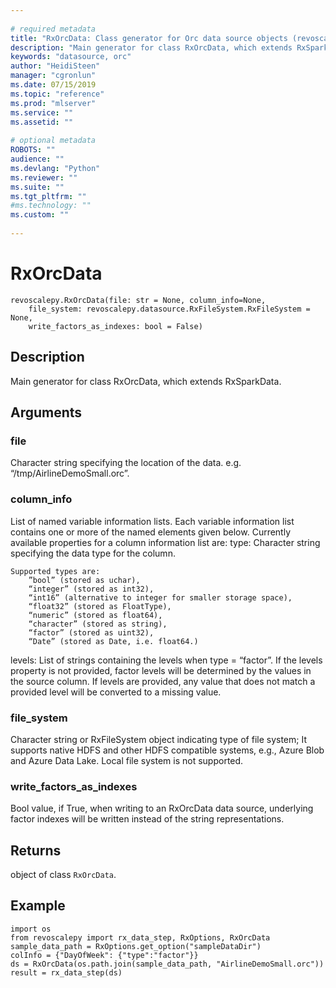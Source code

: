 ```yaml
--- 
 
# required metadata 
title: "RxOrcData: Class generator for Orc data source objects (revoscalepy)" 
description: "Main generator for class RxOrcData, which extends RxSparkData." 
keywords: "datasource, orc" 
author: "HeidiSteen" 
manager: "cgronlun" 
ms.date: 07/15/2019
ms.topic: "reference" 
ms.prod: "mlserver" 
ms.service: "" 
ms.assetid: "" 
 
# optional metadata 
ROBOTS: "" 
audience: "" 
ms.devlang: "Python" 
ms.reviewer: "" 
ms.suite: "" 
ms.tgt_pltfrm: "" 
#ms.technology: "" 
ms.custom: "" 
 
---
```


# RxOrcData


 



```
revoscalepy.RxOrcData(file: str = None, column_info=None,
    file_system: revoscalepy.datasource.RxFileSystem.RxFileSystem = None,
    write_factors_as_indexes: bool = False)
```





## Description

Main generator for class RxOrcData, which extends RxSparkData.


## Arguments


### file

Character string specifying the location of the data. e.g.
“/tmp/AirlineDemoSmall.orc”.


### column_info

List of named variable information lists. Each variable
information list contains one or more of the named elements given below.
Currently available properties for a column information list are:
type: Character string specifying the data type for the column.

    Supported types are:
        ”bool” (stored as uchar),
        “integer” (stored as int32),
        “int16” (alternative to integer for smaller storage space),
        “float32” (stored as FloatType),
        “numeric” (stored as float64),
        “character” (stored as string),
        “factor” (stored as uint32),
        “Date” (stored as Date, i.e. float64.)

levels: List of strings containing the levels when type = “factor”. If
    the levels property is not provided, factor levels will be determined
    by the values in the source column. If levels are provided, any value
    that does not match a provided level will be converted to a missing
    value.


### file_system

Character string or RxFileSystem object indicating type
of file system; It supports native HDFS and other HDFS compatible systems,
e.g., Azure Blob and Azure Data Lake. Local file system is not supported.


### write_factors_as_indexes

Bool value, if True, when writing to an
RxOrcData data source, underlying factor indexes will be written instead
of the string representations.


## Returns

object of class `RxOrcData`.


## Example



```
import os
from revoscalepy import rx_data_step, RxOptions, RxOrcData
sample_data_path = RxOptions.get_option("sampleDataDir")
colInfo = {"DayOfWeek": {"type":"factor"}}
ds = RxOrcData(os.path.join(sample_data_path, "AirlineDemoSmall.orc"))
result = rx_data_step(ds)
```

